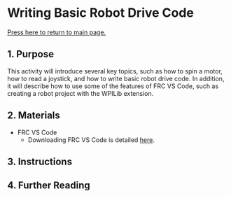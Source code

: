 # Writing Basic Robot Drive Code

[Press here to return to main page.](https://github.com/iron-claw-972/Curriculum2020)

## 1. Purpose

This activity will introduce several key topics, such as how to spin a motor, how to read a joystick, and how to write basic robot drive code. In addition, it will describe how to use some of the features of FRC VS Code, such as creating a robot project with the WPILib extension.

## 2. Materials

- FRC VS Code
  - Downloading FRC VS Code is detailed [here](https://github.com/iron-claw-972/Curriculum2020/blob/master/InstallingFrcPrereqs.md#frc-vscode).

## 3. Instructions

## 4. Further Reading
